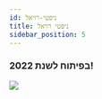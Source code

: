 ```yaml
---
id: ניפטי-רויאל
title: ניפטי רויאל
sidebar_position: 5
---
```


### בפיתוח לשנת 2022!

![](/img/niftyroyale_v01.png)
